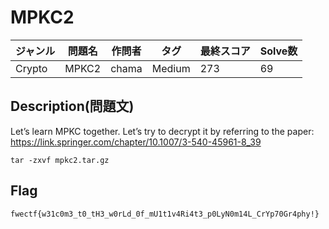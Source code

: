 # MPKC2

|ジャンル|問題名|作問者|タグ|最終スコア|Solve数|
|---|---|---|---|---|---|
|Crypto|MPKC2|chama|Medium|273|69|
## Description(問題文)

Let’s learn MPKC together. Let’s try to decrypt it by referring to the paper:
https://link.springer.com/chapter/10.1007/3-540-45961-8_39

`tar -zxvf mpkc2.tar.gz`


## Flag

`fwectf{w31c0m3_t0_tH3_w0rLd_0f_mU1t1v4Ri4t3_p0LyN0m14L_CrYp70Gr4phy!}`

